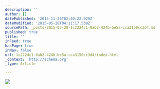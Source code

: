 ```yaml
---
description: ''
author: []
datePublished: '2015-11-26T02:40:22.929Z'
dateModified: '2015-05-28T04:11:17.539Z'
sourcePath: _posts/2015-05-28-1c2224c1-8ab2-424b-be5a-cca3150cc3d4.md
published: true
title: ''
inFeed: true
hasPage: true
inNav: false
url: 1c2224c1-8ab2-424b-be5a-cca3150cc3d4/index.html
_context: 'http://schema.org'
_type: Article

---
```

![](http://the-grid-user-content.s3-us-west-2.amazonaws.com/cb2222a9-5cb4-487f-a3b8-8ef3f131b260.jpg)
